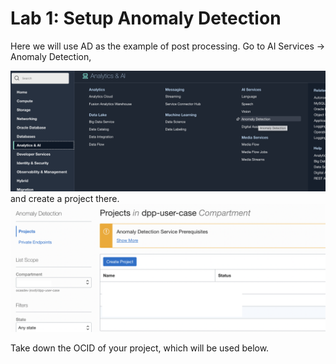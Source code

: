Lab 1: Setup Anomaly Detection
=================

Here we will use AD as the example of post processing. Go to AI Services → Anomaly Detection, 

![](./images/Set-AD1.png)
and create a project there.
![](./images/Set-AD2.png)

Take down the OCID of your project, which will be used below.
